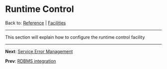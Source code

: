 # Runtime Control
Back to: [Reference](README.md) | [Facilities](fac-index.md)

---

This section will explain how to configure the runtime control facility

---
**Next**: [Service Error Management](fac-service-errors.md)

**Prev**: [RDBMS integration](fac-rdbms.md)